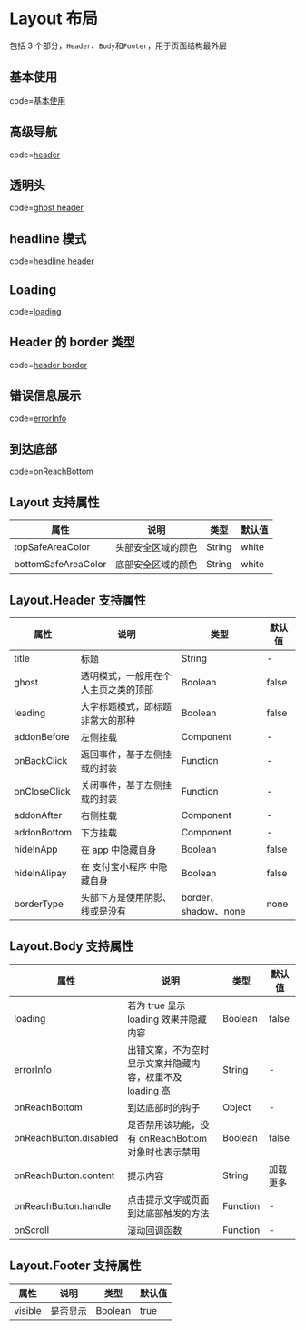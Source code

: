 # Layout 布局

包括 3 个部分，`Header`、`Body`和`Footer`，用于页面结构最外层

## 基本使用

code=[基本使用](layout)

## 高级导航

code=[header](layout_header)

## 透明头

code=[ghost header](layout_ghost)

## headline 模式

code=[headline header](layout_headline)

## Loading

code=[loading](layout_loading)

## Header 的 border 类型

code=[header border](layout_border_type)

## 错误信息展示

code=[errorInfo](layout_error_info)

## 到达底部

code=[onReachBottom](layout_reach_bottom)

## Layout 支持属性

| 属性                | 说明               | 类型   | 默认值 |
| ------------------- | ------------------ | ------ | ------ |
| topSafeAreaColor    | 头部安全区域的颜色 | String | white  |
| bottomSafeAreaColor | 底部安全区域的颜色 | String | white  |

## Layout.Header 支持属性

| 属性         | 说明                                 | 类型                 | 默认值 |
| ------------ | ------------------------------------ | -------------------- | ------ |
| title        | 标题                                 | String               | -      |
| ghost        | 透明模式，一般用在个人主页之类的顶部 | Boolean              | false  |
| leading      | 大字标题模式，即标题非常大的那种     | Boolean              | false  |
| addonBefore  | 左侧挂载                             | Component            | -      |
| onBackClick  | 返回事件，基于左侧挂载的封装         | Function             | -      |
| onCloseClick | 关闭事件，基于左侧挂载的封装         | Function             | -      |
| addonAfter   | 右侧挂载                             | Component            | -      |
| addonBottom  | 下方挂载                             | Component            | -      |
| hideInApp    | 在 app 中隐藏自身                    | Boolean              | false  |
| hideInAlipay | 在 支付宝小程序 中隐藏自身           | Boolean              | false  |
| borderType   | 头部下方是使用阴影、线或是没有       | border、shadow、none | none   |

## Layout.Body 支持属性

| 属性                   | 说明                                                      | 类型     | 默认值   |
| ---------------------- | --------------------------------------------------------- | -------- | -------- |
| loading                | 若为 true 显示 loading 效果并隐藏内容                     | Boolean  | false    |
| errorInfo              | 出错文案，不为空时显示文案并隐藏内容，权重不及 loading 高 | String   | -        |
| onReachBottom          | 到达底部时的钩子                                          | Object   | -        |
| onReachButton.disabled | 是否禁用该功能，没有 onReachBottom 对象时也表示禁用       | Boolean  | false    |
| onReachButton.content  | 提示内容                                                  | String   | 加载更多 |
| onReachButton.handle   | 点击提示文字或页面到达底部触发的方法                      | Function | -        |
| onScroll               | 滚动回调函数                                              | Function | -        |

## Layout.Footer 支持属性

| 属性    | 说明     | 类型    | 默认值 |
| ------- | -------- | ------- | ------ |
| visible | 是否显示 | Boolean | true   |
